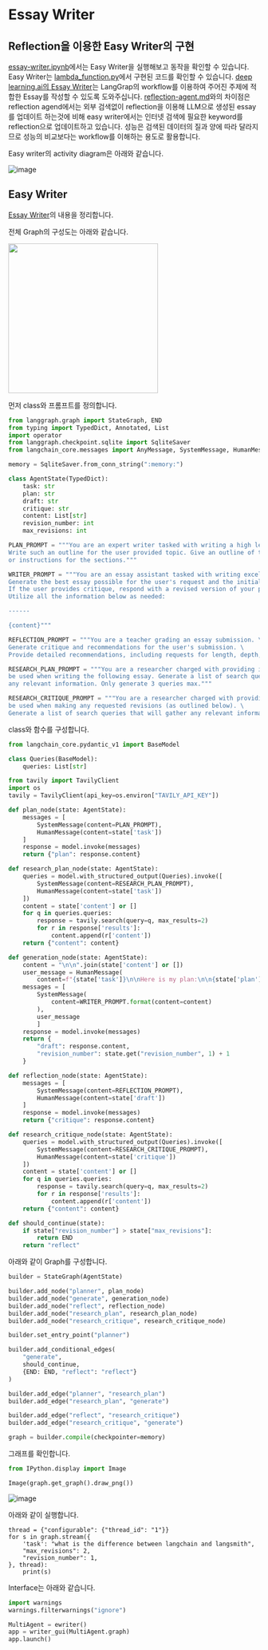 # Essay Writer

## Reflection을 이용한 Easy Writer의 구현

[essay-writer.ipynb](./agent/essay-writer.ipynb)에서는 Easy Writer을 실행해보고 동작을 확인할 수 있습니다. Easy Writer는 [lambda_function.py](./lambda-chat-ws/lambda_function.py)에서 구현된 코드를 확인할 수 있습니다. [deep learning.ai의 Essay Writer](https://learn.deeplearning.ai/courses/ai-agents-in-langgraph/lesson/7/essay-writer)는 LangGrap의 workflow를 이용하여 주어진 주제에 적합한 Essay를 작성할 수 있도록 도와주십니다. [reflection-agent.md](./reflection-agent.md)와의 차이점은 reflection agend에서는 외부 검색없이 reflection을 이용해 LLM으로 생성된 essay를 업데이트 하는것에 비해 easy writer에서는 인터넷 검색에 필요한 keyword를 reflection으로 업데이트하고 있습니다. 성능은 검색된 데이터의 질과 양에 따라 달라지므로 성능의 비교보다는 workflow를 이해하는 용도로 활용합니다. 

Easy writer의 activity diagram은 아래와 같습니다. 

![image](https://github.com/user-attachments/assets/ad19e5b8-6c02-4ce5-963d-1d9ed889c39e)



## Easy Writer

[Essay Writer](https://learn.deeplearning.ai/courses/ai-agents-in-langgraph/lesson/7/essay-writer)의 내용을 정리합니다.

전체 Graph의 구성도는 아래와 같습니다.

<img src="https://github.com/kyopark2014/llm-agent/assets/52392004/e99efd4a-10ff-41e9-9d3b-5f2dcd2d341a" width="300">


먼저 class와 프롬프트를 정의합니다.

```python
from langgraph.graph import StateGraph, END
from typing import TypedDict, Annotated, List
import operator
from langgraph.checkpoint.sqlite import SqliteSaver
from langchain_core.messages import AnyMessage, SystemMessage, HumanMessage, AIMessage, ChatMessage

memory = SqliteSaver.from_conn_string(":memory:")

class AgentState(TypedDict):
    task: str
    plan: str
    draft: str
    critique: str
    content: List[str]
    revision_number: int
    max_revisions: int

PLAN_PROMPT = """You are an expert writer tasked with writing a high level outline of an essay. \
Write such an outline for the user provided topic. Give an outline of the essay along with any relevant notes \
or instructions for the sections."""

WRITER_PROMPT = """You are an essay assistant tasked with writing excellent 5-paragraph essays.\
Generate the best essay possible for the user's request and the initial outline. \
If the user provides critique, respond with a revised version of your previous attempts. \
Utilize all the information below as needed: 

------

{content}"""

REFLECTION_PROMPT = """You are a teacher grading an essay submission. \
Generate critique and recommendations for the user's submission. \
Provide detailed recommendations, including requests for length, depth, style, etc."""

RESEARCH_PLAN_PROMPT = """You are a researcher charged with providing information that can \
be used when writing the following essay. Generate a list of search queries that will gather \
any relevant information. Only generate 3 queries max."""

RESEARCH_CRITIQUE_PROMPT = """You are a researcher charged with providing information that can \
be used when making any requested revisions (as outlined below). \
Generate a list of search queries that will gather any relevant information. Only generate 3 queries max."""
```

class와 함수를 구성합니다.

```python
from langchain_core.pydantic_v1 import BaseModel

class Queries(BaseModel):
    queries: List[str]

from tavily import TavilyClient
import os
tavily = TavilyClient(api_key=os.environ["TAVILY_API_KEY"])

def plan_node(state: AgentState):
    messages = [
        SystemMessage(content=PLAN_PROMPT), 
        HumanMessage(content=state['task'])
    ]
    response = model.invoke(messages)
    return {"plan": response.content}

def research_plan_node(state: AgentState):
    queries = model.with_structured_output(Queries).invoke([
        SystemMessage(content=RESEARCH_PLAN_PROMPT),
        HumanMessage(content=state['task'])
    ])
    content = state['content'] or []
    for q in queries.queries:
        response = tavily.search(query=q, max_results=2)
        for r in response['results']:
            content.append(r['content'])
    return {"content": content}

def generation_node(state: AgentState):
    content = "\n\n".join(state['content'] or [])
    user_message = HumanMessage(
        content=f"{state['task']}\n\nHere is my plan:\n\n{state['plan']}")
    messages = [
        SystemMessage(
            content=WRITER_PROMPT.format(content=content)
        ),
        user_message
        ]
    response = model.invoke(messages)
    return {
        "draft": response.content, 
        "revision_number": state.get("revision_number", 1) + 1
    }

def reflection_node(state: AgentState):
    messages = [
        SystemMessage(content=REFLECTION_PROMPT), 
        HumanMessage(content=state['draft'])
    ]
    response = model.invoke(messages)
    return {"critique": response.content}

def research_critique_node(state: AgentState):
    queries = model.with_structured_output(Queries).invoke([
        SystemMessage(content=RESEARCH_CRITIQUE_PROMPT),
        HumanMessage(content=state['critique'])
    ])
    content = state['content'] or []
    for q in queries.queries:
        response = tavily.search(query=q, max_results=2)
        for r in response['results']:
            content.append(r['content'])
    return {"content": content}

def should_continue(state):
    if state["revision_number"] > state["max_revisions"]:
        return END
    return "reflect"
```

아래와 같이 Graph를 구성합니다.

```python
builder = StateGraph(AgentState)

builder.add_node("planner", plan_node)
builder.add_node("generate", generation_node)
builder.add_node("reflect", reflection_node)
builder.add_node("research_plan", research_plan_node)
builder.add_node("research_critique", research_critique_node)

builder.set_entry_point("planner")

builder.add_conditional_edges(
    "generate", 
    should_continue, 
    {END: END, "reflect": "reflect"}
)

builder.add_edge("planner", "research_plan")
builder.add_edge("research_plan", "generate")

builder.add_edge("reflect", "research_critique")
builder.add_edge("research_critique", "generate")

graph = builder.compile(checkpointer=memory)
```

그래프를 확인합니다.

```python
from IPython.display import Image

Image(graph.get_graph().draw_png())
```

![image](https://github.com/user-attachments/assets/f7cce78b-2339-454c-8286-f30739ecc392)


아래와 같이 실행합니다.

```pyhton
thread = {"configurable": {"thread_id": "1"}}
for s in graph.stream({
    'task': "what is the difference between langchain and langsmith",
    "max_revisions": 2,
    "revision_number": 1,
}, thread):
    print(s)
```

Interface는 아래와 같습니다.

```python
import warnings
warnings.filterwarnings("ignore")

MultiAgent = ewriter()
app = writer_gui(MultiAgent.graph)
app.launch()
```
